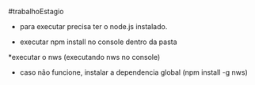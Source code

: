 #trabalhoEstagio

* para executar precisa ter o node.js instalado.

* executar npm install no console dentro da pasta 

*executar o nws (executando nws no console)

* caso não funcione, instalar a dependencia global (npm install -g nws)